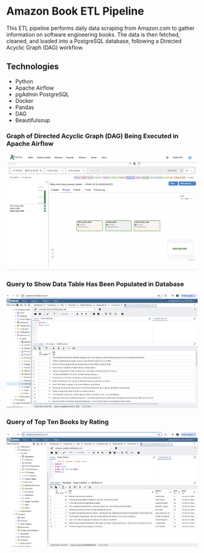 # Amazon Book ETL Pipeline <br />

This ETL pipeline performs daily data scraping from Amazon.com to gather information on software engineering books. The data is then fetched, cleaned, and loaded into a PostgreSQL database, following a Directed Acyclic Graph (DAG) workflow.



## <a name="technologies"></a> Technologies
* Python
* Apache Airflow
* pgAdmin PostgreSQL
* Docker
* Pandas
* DAG
* Beautifulsoup







### Graph of Directed Acyclic Graph (DAG) Being Executed in Apache Airflow <br />
![DAG](/static/images/DAG.png "DAG") <br/>



### Query to Show Data Table Has Been Populated in Database <br />
![Table in Database](/static/images/all_books.png "Table in Database") <br />



### Query of Top Ten Books by Rating <br />
![Top Ten Books by Rating](/static/images/high_rated.png "Top Ten Books by Rating") <br/>
